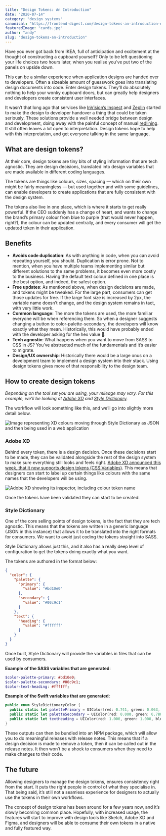 ```yaml
---
title: "Design Tokens: An Introduction"
date: "2020-07-14"
category: "design systems"
canonical: "https://frontend-digest.com/design-tokens-an-introduction-db0b3c999322"
featuredImage: "cards.jpg"
author: "andy"
slug: "design-tokens-an-introduction"
---
```


Have you ever got back from IKEA, full of anticipation and excitement at the thought of constructing a cupboard yourself? Only to be left questioning your life choices two hours later, when you realise you’ve put two of the panels on upside down.

This can be a similar experience when application designs are handed over to developers. Often a sizeable amount of guesswork goes into translating design documents into code. Enter design tokens. They’ll do absolutely nothing to help your wonky cupboard doors, but can greatly help designers and developers create consistent user interfaces.

It wasn’t that long ago that services like [InVision’s Inspect](https://www.invisionapp.com/feature/inspect/) and [Zeplin](https://zeplin.io/) started to make the design to developer handover a thing that could be taken seriously. These solutions provide a well needed bridge between design and development, doing away with the painful concept of manual [redlining](https://www.uxbeginner.com/glossary/redlining/). It still often leaves a lot open to interpretation. Design tokens hope to help with this interpretation, and get everyone talking in the same language.

## What are design tokens?

At their core, design tokens are tiny bits of styling information that are tech agnostic. They are design decisions, translated into design variables that are made available in different coding languages.

The tokens are things like colours, sizes, spacing — which on their own might be fairly meaningless — but used together and with some guidelines, can enable developers to create applications that are fully consistent with the design system.

The tokens also live in one place, which is where it starts to get really powerful. If the CEO suddenly has a change of heart, and wants to change the brand’s primary colour from blue to purple (that would never happen, right?), the colour can be updated centrally, and every consumer will get the updated token in their application.

## Benefits

- **Avoids code duplication**: As with anything in code, when you can avoid repeating yourself, you should. Duplication is error prone. Not to mention, when you have multiple teams implementing similar but different solutions to the same problems, it becomes even more costly to the business. Having the default text colour defined in one place is the best option, and indeed, the safest option.
- **Free updates**: As mentioned above, when design decisions are made, and tokens might be tweaked. For the large part, consumers can get those updates for free. If the large font size is increased by 2px, the variable name doesn’t change, and the design system remains in tact, with very little work.
- **Common language**: The more the tokens are used, the more familiar everyone will be when referencing them. So when a designer suggests changing a button to color-palette-secondary, the developers will know exactly what they mean. Historically, this would have probably ended with the developer asking for the hex value 😬.
- **Tech agnostic**: What happens when you want to move from SASS to CSS in JS? You’ve abstracted much of the fundamentals and it’s easier to migrate.
- **Design/UX ownership**: Historically there would be a large onus on a development team to implement a design system into their stack. Using design tokens gives more of that responsibility to the design team.

## How to create design tokens

_Depending on the tool set you are using, your mileage may vary. For this example, we’ll be looking at [Adobe XD](https://www.adobe.com/products/xd.html) and [Style Dictionary](https://amzn.github.io/style-dictionary/)._

The workflow will look something like this, and we’ll go into slightly more detail below.

![Image representing XD colours moving through Style Dictionary as JSON and then being used in a web application](/posts/tokens1.png)

### Adobe XD

Behind every token, there is a design decision. Once these decisions start to be made, they can be validated alongside the rest of the design system to make sure everything still looks and feels right. [Adobe XD announced this week, that it now supports design tokens (CSS Variables)](https://www.youtube.com/watch?v=-ifl1tl-SuE). This means that designers can start to label up certain things like colours with the same names that the developers will be using.

![Adobe XD showing its inspector, including colour token name](/posts/tokens2.png)

Once the tokens have been validated they can start to be created.

### Style Dictionary

One of the core selling points of design tokens, is the fact that they are tech agnostic. This means that the tokens are written in a generic language (JSON in this instance) that allows it to be translated into the right formats for consumers. We want to avoid just coding the tokens straight into SASS.

Style Dictionary allows just this, and it also has a really deep level of configuration to get the tokens doing exactly what you want.

The tokens are authored in the format below:

```json
{
  "color": {
    "palette": {
      "primary": {
        "value": "#bd10e0"
      },
      "secondary": {
        "value": "#00c9c1"
      }
    },
    "text": {
      "heading": {
        "value": "#ffffff"
      }
    }
  }
}
```

Once built, Style Dictionary will provide the variables in files that can be used by consumers.

**Example of the SASS variables that are generated**:

```sass
$color-palette-primary: #bd10e0;
$color-palette-secondary: #00c9c1;
$color-text-heading: #ffffff;
```

**Example of the Swift variables that are generated**:

```swift
public enum StyleDictionaryColor {
  public static let palettePrimary = UIColor(red: 0.741, green: 0.063, blue: 0.878, alpha:1)
  public static let paletteSecondary = UIColor(red: 0.000, green: 0.788, blue: 0.757, alpha:1)
  public static let textHeading = UIColor(red: 1.000, green: 1.000, blue: 1.000, alpha:1)
}
```

These outputs can then be bundled into an NPM package, which will allow you to do meaningful releases with release notes. This means that if a design decision is made to remove a token, then it can be called out in the release notes. It then won’t be a shock to consumers when they need to make changes to their code.

## The future

Allowing designers to manage the design tokens, ensures consistency right from the start. It puts the right people in control of what they specialise in. That being said, it’s still not a seamless experience for designers to actually use the tokens in their own workflows.

The concept of design tokens has been around for a few years now, and it’s slowly becoming common place. Hopefully, with increased usage, the features will start to improve with design tools like Sketch, Adobe XD and Figma, and designers will be able to consume their own tokens in a native and fully featured way.
